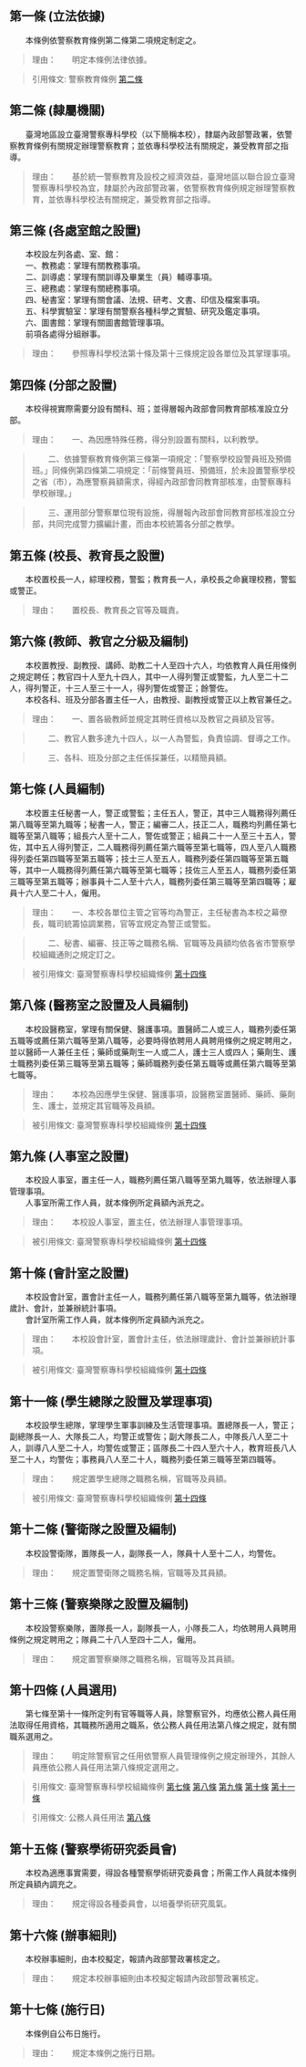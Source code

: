 第一條 (立法依據)
-----------------
　　本條例依警察教育條例第二條第二項規定制定之。  
> 理由：　　明定本條例法律依據。

> 引用條文: 警察教育條例 [第二條](1168#第二條-警察教育及辦理學校)



第二條 (隸屬機關)
-----------------
　　臺灣地區設立臺灣警察專科學校（以下簡稱本校），隸屬內政部警政署，依警察教育條例有關規定辦理警察教育；並依專科學校法有關規定，兼受教育部之指導。  
> 理由：　　基於統一警察教育及設校之經濟效益，臺灣地區以聯合設立臺灣警察專科學校為宜，隸屬於內政部警政署，依警察教育條例規定辦理警察教育，並依專科學校法有關規定，兼受教育部之指導。



第三條 (各處室館之設置)
-----------------------
　　本校設左列各處、室、館：  
　　一、教務處：掌理有關教務事項。  
　　二、訓導處：掌理有關訓導及畢業生（員）輔導事項。  
　　三、總務處：掌理有關總務事項。  
　　四、秘書室：掌理有關會議、法規、研考、文書、印信及檔案事項。  
　　五、科學實驗室：掌理有關警察各種科學之實驗、研究及鑑定事項。  
　　六、圖書館：掌理有關圖書館管理事項。  
　　前項各處得分組辦事。  
> 理由：　　參照專科學校法第十條及第十三條規定設各單位及其掌理事項。



第四條 (分部之設置)
-------------------
　　本校得視實際需要分設有關科、班；並得層報內政部會同教育部核准設立分部。  
> 理由：　　一、為因應特殊任務，得分別設置有關科，以利教學。

> 　　二、依據警察教育條例第三條第一項規定：「警察學校設警員班及預備班。」同條例第四條第二項規定：「前條警員班、預備班，於未設置警察學校之省（市），為應警察員額需求，得經內政部會同教育部核准，由警察專科學校辦理。」

> 　　三、運用部分警察單位現有設施，得層報內政部會同教育部核准設立分部，共同完成警力擴編計畫，而由本校統籌各分部之教學。



第五條 (校長、教育長之設置)
---------------------------
　　本校置校長一人，綜理校務，警監；教育長一人，承校長之命襄理校務，警監或警正。  
> 理由：　　置校長、教育長之官等及職責。



第六條 (教師、教官之分級及編制)
-------------------------------
　　本校置教授、副教授、講師、助教二十人至四十六人，均依教育人員任用條例之規定聘任；教官四十人至九十四人，其中一人得列警正或警監，九人至二十二人，得列警正，十三人至三十一人，得列警佐或警正；餘警佐。  
　　本校各科、班及分部各置主任一人，由教授、副教授或警正以上教官兼任之。  
> 理由：　　一、置各級教師並規定其聘任資格以及教官之員額及官等。

> 　　二、教官人數多達九十四人，以一人為警監，負責協調、督導之工作。

> 　　三、各科、班及分部之主任係採兼任，以精簡員額。



第七條 (人員編制)
-----------------
　　本校置主任秘書一人，警正或警監；主任五人，警正，其中三人職務得列薦任第八職等至第九職等；秘書一人，警正；編審二人，技正二人，職務均列薦任第七職等至第八職等；組長六人至十二人，警佐或警正；組員二十一人至三十五人，警佐，其中五人得列警正，二人職務得列薦任第六職等至第七職等，四人至八人職務得列委任第四職等至第五職等；技士三人至五人，職務列委任第四職等至第五職等，其中一人職務得列薦任第六職等至第七職等；技佐三人至五人，職務列委任第三職等至第五職等；辦事員十二人至十六人，職務列委任第三職等至第四職等；雇員十六人至二十人，僱用。  
> 理由：　　一、本校各單位主管之官等均為警正，主任秘書為本校之幕僚長，職司統籌協調業務，官等宜規定為警正或警監。

> 　　二、秘書、編審、技正等之職務名稱、官職等及員額均依各省市警察學校組織通則之規定訂之。

> 被引用條文: 臺灣警察專科學校組織條例 [第十四條](1202#第十四條-人員選用)



第八條 (醫務室之設置及人員編制)
-------------------------------
　　本校設醫務室，掌理有關保健、醫護事項。置醫師二人或三人，職務列委任第五職等或薦任第六職等至第八職等，必要時得依聘用人員聘用條例之規定聘用之，並以醫師一人兼任主任；藥師或藥劑生一人或二人，護士三人或四人；藥劑生、護士職務列委任第三職等至第五職等；藥師職務列委任第五職等或薦任第六職等至第七職等。  
> 理由：　　本校為因應學生保健、醫護事項，設醫務室置醫師、藥師、藥劑生、護士，並規定其官職等及員額。

> 被引用條文: 臺灣警察專科學校組織條例 [第十四條](1202#第十四條-人員選用)



第九條 (人事室之設置)
---------------------
　　本校設人事室，置主任一人，職務列薦任第八職等至第九職等，依法辦理人事管理事項。  
　　人事室所需工作人員，就本條例所定員額內派充之。  
> 理由：　　本校設人事室，置主任，依法辦理人事管理事項。

> 被引用條文: 臺灣警察專科學校組織條例 [第十四條](1202#第十四條-人員選用)



第十條 (會計室之設置)
---------------------
　　本校設會計室，置會計主任一人，職務列薦任第八職等至第九職等，依法辦理歲計、會計，並兼辦統計事項。  
　　會計室所需工作人員，就本條例所定員額內派充之。  
> 理由：　　本校設會計室，置會計主任，依法辦理歲計、會計並兼辦統計事項。

> 被引用條文: 臺灣警察專科學校組織條例 [第十四條](1202#第十四條-人員選用)



第十一條 (學生總隊之設置及掌理事項)
-----------------------------------
　　本校設學生總隊，掌理學生軍事訓練及生活管理事項。置總隊長一人，警正；副總隊長一人、大隊長二人，均警正或警佐；副大隊長二人，中隊長八人至二十人，訓導八人至二十人，均警佐或警正；區隊長二十四人至六十人，教育班長八人至二十人，均警佐；事務員八人至二十人，職務列委任第三職等至第四職等。  
> 理由：　　規定置學生總隊之職務名稱，官職等及員額。

> 被引用條文: 臺灣警察專科學校組織條例 [第十四條](1202#第十四條-人員選用)



第十二條 (警衛隊之設置及編制)
-----------------------------
　　本校設警衛隊，置隊長一人，副隊長一人，隊員十人至十二人，均警佐。  
> 理由：　　規定置警衛隊之職務名稱，官職等及其員額。



第十三條 (警察樂隊之設置及編制)
-------------------------------
　　本校設警察樂隊，置隊長一人，副隊長一人，小隊長二人，均依聘用人員聘用條例之規定聘用之；隊員二十八人至四十二人，僱用。  
> 理由：　　規定置警察樂隊之職務名稱，官職等及其員額。



第十四條 (人員選用)
-------------------
　　第七條至第十一條所定列有官等職等人員，除警察官外，均應依公務人員任用法取得任用資格，其職務所適用之職系，依公務人員任用法第八條之規定，就有關職系選用之。  
> 理由：　　明定除警察官之任用依警察人員管理條例之規定辦理外，其餘人員應依公務人員任用法第八條規定選用之。

> 引用條文: 臺灣警察專科學校組織條例 [第七條](1202#第七條-人員編制) [第八條](1202#第八條-醫務室之設置及人員編制) [第九條](1202#第九條-人事室之設置) [第十條](1202#第十條-會計室之設置) [第十一條](1202#第十一條-學生總隊之設置及掌理事項)

> 引用條文: 公務人員任用法 [第八條](4617#第八條-職系說明書)



第十五條 (警察學術研究委員會)
-----------------------------
　　本校為適應事實需要，得設各種警察學術研究委員會；所需工作人員就本條例所定員額內調充之。  
> 理由：　　規定得設各種委員會，以培養學術研究風氣。



第十六條 (辦事細則)
-------------------
　　本校辦事細則，由本校擬定，報請內政部警政署核定之。  
> 理由：　　規定本校辦事細則由本校擬定報請內政部警政署核定。



第十七條 (施行日)
-----------------
　　本條例自公布日施行。  
> 理由：　　規定本條例之施行日期。
